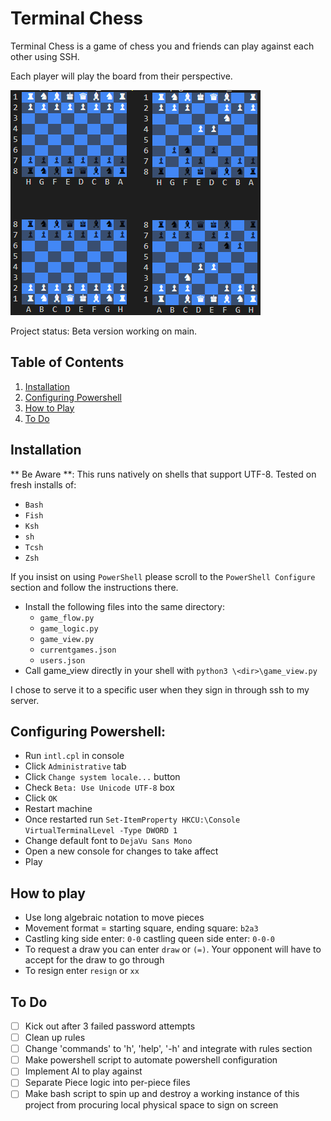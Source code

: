 # **Terminal Chess**

Terminal Chess is a game of chess you and friends can play against each other
using SSH.

Each player will play the board from their perspective.

<img src="./images/example.png">

Project status: Beta version working on main.

## Table of Contents

1. [Installation](#installation) 
2. [Configuring Powershell](#configuring-powershell) 
3. [How to Play](#how-to-play)
4. [To Do](#to-do)



## Installation 
** Be Aware **:
This runs natively on shells that support UTF-8. 
Tested on fresh installs of:
* `Bash`
* `Fish`
* `Ksh`
* `sh`
* `Tcsh`
* `Zsh`

If you insist on using `PowerShell` please scroll to the `PowerShell Configure` section and follow the instructions there. 

* Install the following files into the same directory:
  * `game_flow.py`
  * `game_logic.py`
  * `game_view.py`
  * `currentgames.json`
  * `users.json`
* Call game_view directly in your shell with `python3 \<dir>\game_view.py`

I chose to serve it to a specific user when they sign in through ssh to my server. 

## Configuring Powershell:

* Run `intl.cpl` in console
* Click `Administrative` tab
* Click `Change system locale...` button
* Check `Beta: Use Unicode UTF-8` box
* Click `OK`
* Restart machine
* Once restarted run `Set-ItemProperty HKCU:\Console VirtualTerminalLevel -Type DWORD 1`
* Change default font to `DejaVu Sans Mono`
* Open a new console for changes to take affect
* Play

## How to play

* Use long algebraic notation to move pieces
* Movement format = starting square, ending square: `b2a3`
* Castling king side enter: `0-0` castling queen side enter: `0-0-0`
* To request a draw you can enter `draw` or `(=)`. Your opponent will have to 
  accept for the draw to go through
* To resign enter `resign` or `xx`


## To Do

- [ ] Kick out after 3 failed password attempts
- [ ] Clean up rules
- [ ] Change 'commands' to 'h', 'help', '-h' and integrate with rules section
- [ ] Make powershell script to automate powershell configuration
- [ ] Implement AI to play against
- [ ] Separate Piece logic into per-piece files
- [ ] Make bash script to spin up and destroy a working instance of this project from procuring local physical space to sign on screen
